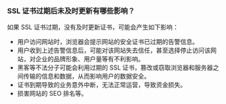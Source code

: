 ### SSL 证书过期后未及时更新有哪些影响？

如果 SSL 证书过期，没有及时更新证书，可能会产生如下影响：
 - 用户访问网站时，浏览器会提示网站的安全证书已过期的告警信息。
 - 用户收到上述告警信息后，可能对该网站失去信任，甚至选择停止访问该网站，对企业的品牌形象、用户量等有不利影响。
 - 黑客等不法分子可能会利用过期的 SSL 证书，篡改或窃取浏览器和服务器之间传输的信息和数据，从而影响用户的数据安全。
 - 证书到期导致的业务意外中断，无法正常运营，导致资金损失。
 - 损害网站的 SEO 排名等。

